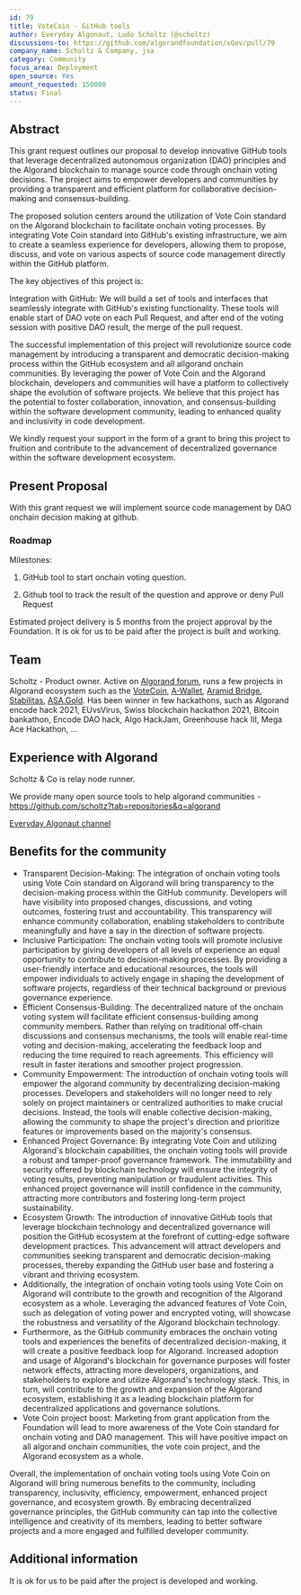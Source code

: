 ```yaml
---
id: 79
title: VoteCoin - GitHub tools
author: Everyday Algonaut, Ludo Scholtz (@scholtz)
discussions-to: https://github.com/algorandfoundation/xGov/pull/79
company_name: Scholtz & Company, jsa
category: Community
focus_area: Deployment
open_source: Yes
amount_requested: 150000
status: Final
---
```


## Abstract
This grant request outlines our proposal to develop innovative GitHub tools that leverage decentralized autonomous organization (DAO) principles and the Algorand blockchain to manage source code through onchain voting decisions. The project aims to empower developers and communities by providing a transparent and efficient platform for collaborative decision-making and consensus-building.

The proposed solution centers around the utilization of Vote Coin standard on the Algorand blockchain to facilitate onchain voting processes. By integrating Vote Coin standard into GitHub's existing infrastructure, we aim to create a seamless experience for developers, allowing them to propose, discuss, and vote on various aspects of source code management directly within the GitHub platform.

The key objectives of this project is:

Integration with GitHub: We will build a set of tools and interfaces that seamlessly integrate with GitHub's existing functionality. These tools will enable start of DAO vote on each Pull Request, and after end of the voting session with positive DAO result, the merge of the pull request. 

The successful implementation of this project will revolutionize source code management by introducing a transparent and democratic decision-making process within the GitHub ecosystem and all allgorand onchain communities. By leveraging the power of Vote Coin and the Algorand blockchain, developers and communities will have a platform to collectively shape the evolution of software projects. We believe that this project has the potential to foster collaboration, innovation, and consensus-building within the software development community, leading to enhanced quality and inclusivity in code development.

We kindly request your support in the form of a grant to bring this project to fruition and contribute to the advancement of decentralized governance within the software development ecosystem.

## Present Proposal
With this grant request we will implement source code management by DAO onchain decision making at github.

### Roadmap

Milestones:

1) GitHub tool to start onchain voting question.

2) Github tool to track the result of the question and approve or deny Pull Request

Estimated project delivery is 5 months from the project approval by the Foundation. It is ok for us to be paid after the project is built and working.

## Team
Scholtz - Product owner. Active on <a href="https://forum.algorand.org/u/scholtz/summary">Algorand forum</a>, runs a few projects in Algorand ecosystem such as the <a href="https://www.vote-coin.com">VoteCoin</a>, <a href="https://www.a-wallet.net">A-Wallet</a>, <a href="https://aramid.finance">Aramid Bridge</a>, <a href="https://stabilitas.finance">Stabilitas</a>, <a href="https://www.asa.gol">ASA.Gold</a>. Has been winner in few hackathons, such as Algorand encode hack 2021, EUvsVirus, Swiss blockchain hackathon 2021, Bitcoin bankathon, Encode DAO hack, Algo HackJam, Greenhouse hack III, Mega Ace Hackathon, ...

## Experience with Algorand
Scholtz & Co is relay node runner.

We provide many open source tools to help algorand communities - https://github.com/scholtz?tab=repositories&q=algorand

<a href="https://youtube.com/@EverydayAlgonaut">Everyday Algonaut channel</a>

## Benefits for the community
- Transparent Decision-Making: The integration of onchain voting tools using Vote Coin standard on Algorand will bring transparency to the decision-making process within the GitHub community. Developers will have visibility into proposed changes, discussions, and voting outcomes, fostering trust and accountability. This transparency will enhance community collaboration, enabling stakeholders to contribute meaningfully and have a say in the direction of software projects.
- Inclusive Participation: The onchain voting tools will promote inclusive participation by giving developers of all levels of experience an equal opportunity to contribute to decision-making processes. By providing a user-friendly interface and educational resources, the tools will empower individuals to actively engage in shaping the development of software projects, regardless of their technical background or previous governance experience.
- Efficient Consensus-Building: The decentralized nature of the onchain voting system will facilitate efficient consensus-building among community members. Rather than relying on traditional off-chain discussions and consensus mechanisms, the tools will enable real-time voting and decision-making, accelerating the feedback loop and reducing the time required to reach agreements. This efficiency will result in faster iterations and smoother project progression.
- Community Empowerment: The introduction of onchain voting tools will empower the algorand community by decentralizing decision-making processes. Developers and stakeholders will no longer need to rely solely on project maintainers or centralized authorities to make crucial decisions. Instead, the tools will enable collective decision-making, allowing the community to shape the project's direction and prioritize features or improvements based on the majority's consensus.
- Enhanced Project Governance: By integrating Vote Coin and utilizing Algorand's blockchain capabilities, the onchain voting tools will provide a robust and tamper-proof governance framework. The immutability and security offered by blockchain technology will ensure the integrity of voting results, preventing manipulation or fraudulent activities. This enhanced project governance will instill confidence in the community, attracting more contributors and fostering long-term project sustainability.
- Ecosystem Growth: The introduction of innovative GitHub tools that leverage blockchain technology and decentralized governance will position the GitHub ecosystem at the forefront of cutting-edge software development practices. This advancement will attract developers and communities seeking transparent and democratic decision-making processes, thereby expanding the GitHub user base and fostering a vibrant and thriving ecosystem.
- Additionally, the integration of onchain voting tools using Vote Coin on Algorand will contribute to the growth and recognition of the Algorand ecosystem as a whole. Leveraging the advanced features of Vote Coin, such as delegation of voting power and encrypted voting, will showcase the robustness and versatility of the Algorand blockchain technology.
- Furthermore, as the GitHub community embraces the onchain voting tools and experiences the benefits of decentralized decision-making, it will create a positive feedback loop for Algorand. Increased adoption and usage of Algorand's blockchain for governance purposes will foster network effects, attracting more developers, organizations, and stakeholders to explore and utilize Algorand's technology stack. This, in turn, will contribute to the growth and expansion of the Algorand ecosystem, establishing it as a leading blockchain platform for decentralized applications and governance solutions.
- Vote Coin project boost: Marketing from grant application from the Foundation will lead to more awareness of the Vote Coin standard for onchain voting and DAO management. This will have positive impact on all algorand onchain communities, the vote coin project, and the Algorand ecosystem as a whole.

Overall, the implementation of onchain voting tools using Vote Coin on Algorand will bring numerous benefits to the community, including transparency, inclusivity, efficiency, empowerment, enhanced project governance, and ecosystem growth. By embracing decentralized governance principles, the GitHub community can tap into the collective intelligence and creativity of its members, leading to better software projects and a more engaged and fulfilled developer community.

## Additional information

It is ok for us to be paid after the project is developed and working.
